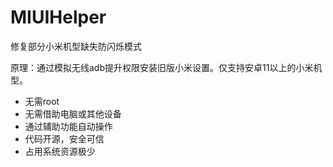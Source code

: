 # MIUIHelper

修复部分小米机型缺失防闪烁模式

原理：通过模拟无线adb提升权限安装旧版小米设置。仅支持安卓11以上的小米机型。

- 无需root
- 无需借助电脑或其他设备
- 通过辅助功能自动操作
- 代码开源，安全可信
- 占用系统资源极少
